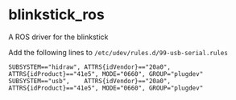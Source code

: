 # blinkstick_ros

A ROS driver for the blinkstick


Add the following lines to `/etc/udev/rules.d/99-usb-serial.rules`
```
SUBSYSTEM=="hidraw", ATTRS{idVendor}=="20a0", ATTRS{idProduct}=="41e5", MODE="0660", GROUP="plugdev"
SUBSYSTEM=="usb",    ATTRS{idVendor}=="20a0", ATTRS{idProduct}=="41e5", MODE="0660", GROUP="plugdev"
```